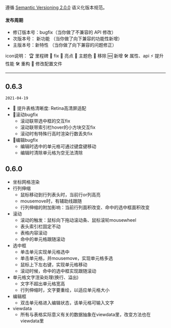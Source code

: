 遵循 [Semantic Versioning 2.0.0](http://semver.org/lang/zh-CN/) 语义化版本规范。

#### 发布周期

- 修订版本号：bugfix（当你做了不兼容的 API 修改）
- 次版本号： 新功能  （当你做了向下兼容的功能性新增）
- 主版本号：新特性   （当你做了向下兼容的问题修正）

icon说明：
🏆 里程碑
🐞 fix
🌟 亮点
💄 主题色
🚮 移除
🆕 新增
🛠 属性、api
⚡️  提升性能
🛠 重构
🔧 修改配置文件

---
## 0.6.3
`2021-04-19`
- 🌟 提升表格清晰度: Retina高清屏适配
- 🐞滚动bugfix
  - 滚动联带选中框的交互fix
  - 滚动联带索引栏hover的小方块交互fix
  - 滚动时有特殊行高时渲染行数丢失fix
- 🐞编辑bugfix
  - 编辑时选中的单元格可通过键盘键移动
  - 编辑时清除单元格为空无法清除

## 0.6.0
- 坐标网格渲染
- 行列伸缩
  -  鼠标移动到行列表头时，当前行or列高亮
  -  mousemove时，有辅助线跟随
  -  行列伸缩的附加影响：当前行列面积改变、命中的选中框面积改变
- 滚动
  - 滚动的触发：鼠标向下拖动滚动条、鼠标滚轮mousewheel
  - 表头索引栏固定不动
  - 表格内容滚动
  - 命中的单元格跟随滚动
- 选中框
  - 单击单元实现单元格选中
  - 单击单元格，并mousemove，实现单元格多选
  - 鼠标上下左右键，实现单元格移动
  - 滚动时候，命中的选中框实现跟随滚动
- 单元格文字渲染处理(换行、溢出)
  - 文字不超出单元格宽高
  - 行列伸缩时，文字要重绘，以适应单元格大小
- 编辑框
  - 双击单元格进入编辑状态，该单元格可输入文字
- viewdata
  - 所有与表格实际意义有关的数据抽象在viewdata里，改变方法也在viewdata里
